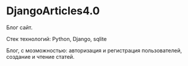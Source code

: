 # DjangoArticles4.0
Блог сайт.

Стек технологий: Python, Django, sqlite

Блог, с мозможностью: авторизация и регистрация пользователей, создание и чтение статей.
